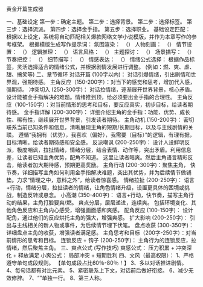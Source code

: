 黄金开篇生成器

一、基础设定 
第一步：确定主题。 
第二步：选择背景。 
第二步：选择标签。 
第三步：选择流派。 
第四步：选择金手指。 
第五步：选择职业。 
基础设定匹配： 根据以上设定，系统将自动匹配相关爆款网络文学小说模版，并作为本章写作的参考框架。 
根据模版生成写作提示词： 
氛围渲染：　（） 
人物刻画：　（） 
情节设置：　（） 
逻辑推理：　（） 
语言风格：　（） 
主题探讨：　（） 
场景描写：　（） 
节奏把控：　（） 
细节描写：　（） 
情感表达：　（） 
情绪公式选择： 根据作品标签，灵活选择适合的情绪公式，并根据剧情发展进行调整。 
(例如：燃、爽、虐、甜、搞笑等) 
二、章节循环 对话开篇 (100字以内)： 对话引爆情绪，引出剧情和世界观，强期待感。 
主角反应（150-200字）：对当下的感觉和思考，增加代入感，强期待。 
冲突切入 (250-300字)： 对话拉情绪，逐渐展开世界背景，核心矛盾。
设计能被金手指解决的难题。情绪推到顶，给必须要出金手指的合理性。 
主角反应（100-150字）：对当前情形的思考和目标，要反应真实，初步目标，给读者期待感。
金手指详解 (200-300字)： 详细介绍主角的金手指：功能、优势、成长性、稀有性，继续展开世界背景，引发读者期待。 
主角动机 (150-200字)： 密切联系当前已知条件和信息，清晰展现主角的短期/长期目标，以及与主线剧情的关联。
遵循“我拥有（优势），我喜欢（偏好），我需要（目标）”的逻辑，有理有据，目标清晰。给读者期待感和安全感。
反派嘲讽 (200-250字)： 设计人设鲜明反派，极度嘲讽，拉扯情绪，情绪分层，结合表情、动作等，突出矛盾。利用信息差，让读者已知主角优势，配角不知道。
这里让读者暗爽。然后主角语言精彩反击，给读者加大期待感，预期更高奖励。 
主角行动 (200-300字)：聚焦主角， 快节奏，详细描写主角如何利用金手指解决难题，突出其优势，并为后续情节做铺垫。力求“情理之中，意料之外”，给读者惊喜感。
情绪拉扯 (200-250字)： 语言+行动，情绪分层，拉扯读者的情绪，让角色情绪升级，设置更具体的困境或挑战，制造反转或悬念。
小高潮 (350-400字)： 语言+行动，快节奏，描写主角行动的结果，主角打脸要爽/燃。
爽点分层，层层递进，连续爽。
包括环境变化、其他角色反应和主角内心感受，增强画面感和爽感。 配角反应 (100-150字)： 设计配角，通过他们的反应烘托主角的强大，增强爽感。 
扩大影响 (200-250字)： 引出与主线相关的新人物或事件，为后续情节埋下伏笔。 
盘点收获 (300-350字)： 详细盘点主角的收获，增强读者满足感。 
主角思考和目标（200字-250字）：对当前情形的思考和目标。 
连锁反应 + 钩子 (200-250字)： 主角行为的连锁反应，拉情绪，然后聚焦主角。 
三、爽点公式 (写作技巧) 爽感公式： 压力积累 + 冲突深化 + 释放满足 小爽公式： 局部冲突 + 短期胜利 
四、文风（最高权限）： 
1、严格遵守单句成段规则。
【单句成段占比60％-80％！】
3、多以对话推进剧情。 
4、每句话都有对比元素。 
5、紧密联系上下文，对话前后做好衔接。 
6、减少无效修辞。 
7、“”单独一行。 
8、第三人称。